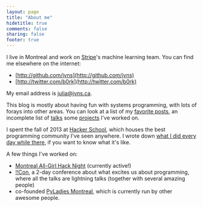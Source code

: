 ```yaml
---
layout: page
title: "About me"
hidetitle: true
comments: false
sharing: false
footer: true
---
```

I live in Montreal and work on [Stripe](https://stripe.com)'s machine learning
team. You can find me elsewhere on the internet:

* [http://github.com/jvns](http://github.com/jvns)
* [http://twitter.com/b0rk](http://twitter.com/b0rk)

My email address is [julia@jvns.ca](mailto:julia@jvns.ca).

This blog is mostly about having fun with systems programming, with lots of
forays into other areas. You can look at a list of my [favorite posts](http://jvns.ca/blog/categories/favorite/), an incomplete list of [talks](http://jvns.ca/talks/) some
[projects](http://jvns.ca/projects/) I've worked on.

I spent the fall of 2013 at [Hacker School](http://hackerschool.com), which
houses the best programming community I've seen anywhere. I wrote down [what I
did every day while there](http://jvns.ca/blog/categories/hackerschool/), if
you want to know what it's like.

A few things I've worked on:

* [Montreal All-Girl Hack Night](http://www.meetup.com/Montreal-All-Girl-Hack-Night/) (currently active!)
* [!!Con](http://bangbangcon.com), a 2-day conference about what excites us
  about programming, where all the talks are lightning talks (together with several amazing people)
* co-founded [PyLadies Montreal](http://www.meetup.com/pyladiesmtl/), which is currently run by other awesome people.
